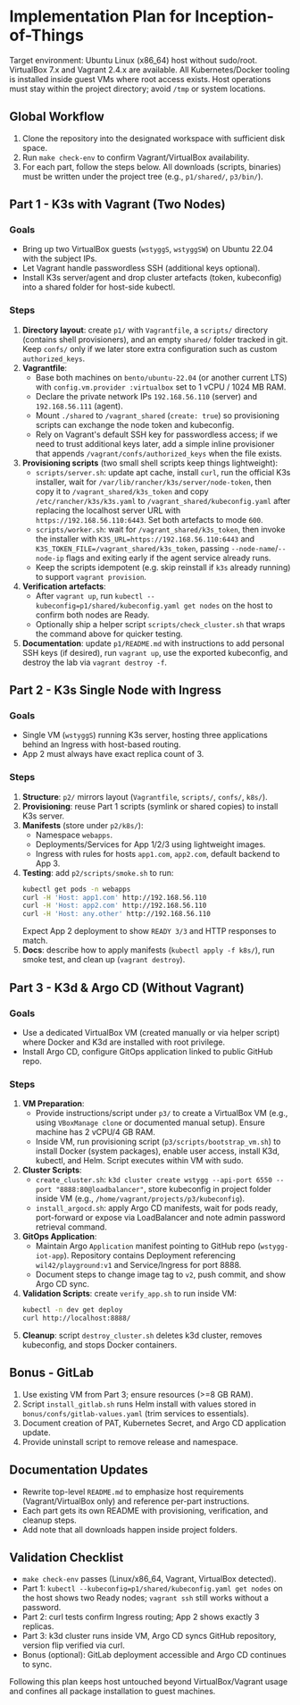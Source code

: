 # Implementation Plan for Inception-of-Things

Target environment: Ubuntu Linux (x86_64) host without sudo/root. VirtualBox 7.x and Vagrant 2.4.x are available. All Kubernetes/Docker tooling is installed inside guest VMs where root access exists. Host operations must stay within the project directory; avoid `/tmp` or system locations.

## Global Workflow
1. Clone the repository into the designated workspace with sufficient disk space.
2. Run `make check-env` to confirm Vagrant/VirtualBox availability.
3. For each part, follow the steps below. All downloads (scripts, binaries) must be written under the project tree (e.g., `p1/shared/`, `p3/bin/`).

## Part 1 - K3s with Vagrant (Two Nodes)

### Goals
- Bring up two VirtualBox guests (`wstyggS`, `wstyggSW`) on Ubuntu 22.04 with the subject IPs.
- Let Vagrant handle passwordless SSH (additional keys optional).
- Install K3s server/agent and drop cluster artefacts (token, kubeconfig) into a shared folder for host-side kubectl.

### Steps
1. **Directory layout**: create `p1/` with `Vagrantfile`, a `scripts/` directory (contains shell provisioners), and an empty `shared/` folder tracked in git. Keep `confs/` only if we later store extra configuration such as custom `authorized_keys`.
2. **Vagrantfile**:
   - Base both machines on `bento/ubuntu-22.04` (or another current LTS) with `config.vm.provider :virtualbox` set to 1 vCPU / 1024 MB RAM.
   - Declare the private network IPs `192.168.56.110` (server) and `192.168.56.111` (agent).
   - Mount `./shared` to `/vagrant_shared` (`create: true`) so provisioning scripts can exchange the node token and kubeconfig.
   - Rely on Vagrant's default SSH key for passwordless access; if we need to trust additional keys later, add a simple inline provisioner that appends `/vagrant/confs/authorized_keys` when the file exists.
3. **Provisioning scripts** (two small shell scripts keep things lightweight):
   - `scripts/server.sh`: update apt cache, install `curl`, run the official K3s installer, wait for `/var/lib/rancher/k3s/server/node-token`, then copy it to `/vagrant_shared/k3s_token` and copy `/etc/rancher/k3s/k3s.yaml` to `/vagrant_shared/kubeconfig.yaml` after replacing the localhost server URL with `https://192.168.56.110:6443`. Set both artefacts to mode `600`.
   - `scripts/worker.sh`: wait for `/vagrant_shared/k3s_token`, then invoke the installer with `K3S_URL=https://192.168.56.110:6443` and `K3S_TOKEN_FILE=/vagrant_shared/k3s_token`, passing `--node-name`/`--node-ip` flags and exiting early if the agent service already runs.
   - Keep the scripts idempotent (e.g. skip reinstall if `k3s` already running) to support `vagrant provision`.
4. **Verification artefacts**:
   - After `vagrant up`, run `kubectl --kubeconfig=p1/shared/kubeconfig.yaml get nodes` on the host to confirm both nodes are Ready.
   - Optionally ship a helper script `scripts/check_cluster.sh` that wraps the command above for quicker testing.
5. **Documentation**: update `p1/README.md` with instructions to add personal SSH keys (if desired), run `vagrant up`, use the exported kubeconfig, and destroy the lab via `vagrant destroy -f`.

## Part 2 - K3s Single Node with Ingress

### Goals
- Single VM (`wstyggS`) running K3s server, hosting three applications behind an Ingress with host-based routing.
- App 2 must always have exact replica count of 3.

### Steps
1. **Structure**: `p2/` mirrors layout (`Vagrantfile`, `scripts/`, `confs/`, `k8s/`).
2. **Provisioning**: reuse Part 1 scripts (symlink or shared copies) to install K3s server.
3. **Manifests** (store under `p2/k8s/`):
   - Namespace `webapps`.
   - Deployments/Services for App 1/2/3 using lightweight images.
   - Ingress with rules for hosts `app1.com`, `app2.com`, default backend to App 3.
4. **Testing**: add `p2/scripts/smoke.sh` to run:
   ```sh
   kubectl get pods -n webapps
   curl -H 'Host: app1.com' http://192.168.56.110
   curl -H 'Host: app2.com' http://192.168.56.110
   curl -H 'Host: any.other' http://192.168.56.110
   ```
   Expect App 2 deployment to show `READY 3/3` and HTTP responses to match.
5. **Docs**: describe how to apply manifests (`kubectl apply -f k8s/`), run smoke test, and clean up (`vagrant destroy`).

## Part 3 - K3d & Argo CD (Without Vagrant)

### Goals
- Use a dedicated VirtualBox VM (created manually or via helper script) where Docker and K3d are installed with root privilege.
- Install Argo CD, configure GitOps application linked to public GitHub repo.

### Steps
1. **VM Preparation**:
   - Provide instructions/script under `p3/` to create a VirtualBox VM (e.g., using `VBoxManage clone` or documented manual setup). Ensure machine has 2 vCPU/4 GB RAM.
   - Inside VM, run provisioning script (`p3/scripts/bootstrap_vm.sh`) to install Docker (system packages), enable user access, install K3d, kubectl, and Helm. Script executes within VM with sudo.
2. **Cluster Scripts**:
   - `create_cluster.sh`: `k3d cluster create wstygg --api-port 6550 --port "8888:80@loadbalancer"`, store kubeconfig in project folder inside VM (e.g., `/home/vagrant/projects/p3/kubeconfig`).
   - `install_argocd.sh`: apply Argo CD manifests, wait for pods ready, port-forward or expose via LoadBalancer and note admin password retrieval command.
3. **GitOps Application**:
   - Maintain Argo `Application` manifest pointing to GitHub repo (`wstygg-iot-app`). Repository contains Deployment referencing `wil42/playground:v1` and Service/Ingress for port 8888.
   - Document steps to change image tag to `v2`, push commit, and show Argo CD sync.
4. **Validation Scripts**: create `verify_app.sh` to run inside VM:
   ```sh
   kubectl -n dev get deploy
   curl http://localhost:8888/
   ```
5. **Cleanup**: script `destroy_cluster.sh` deletes k3d cluster, removes kubeconfig, and stops Docker containers.

## Bonus - GitLab

1. Use existing VM from Part 3; ensure resources (>=8 GB RAM).
2. Script `install_gitlab.sh` runs Helm install with values stored in `bonus/confs/gitlab-values.yaml` (trim services to essentials).
3. Document creation of PAT, Kubernetes Secret, and Argo CD application update.
4. Provide uninstall script to remove release and namespace.

## Documentation Updates
- Rewrite top-level `README.md` to emphasize host requirements (Vagrant/VirtualBox only) and reference per-part instructions.
- Each part gets its own README with provisioning, verification, and cleanup steps.
- Add note that all downloads happen inside project folders.

## Validation Checklist
- `make check-env` passes (Linux/x86_64, Vagrant, VirtualBox detected).
- Part 1: `kubectl --kubeconfig=p1/shared/kubeconfig.yaml get nodes` on the host shows two Ready nodes; `vagrant ssh` still works without a password.
- Part 2: curl tests confirm Ingress routing; App 2 shows exactly 3 replicas.
- Part 3: k3d cluster runs inside VM, Argo CD syncs GitHub repository, version flip verified via curl.
- Bonus (optional): GitLab deployment accessible and Argo CD continues to sync.

Following this plan keeps host untouched beyond VirtualBox/Vagrant usage and confines all package installation to guest machines.
